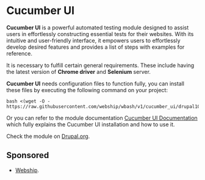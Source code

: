 # Cucumber UI

**Cucumber UI** is a powerful automated testing module designed to assist users in effortlessly constructing essential tests for their websites. With its intuitive and user-friendly interface, it empowers users to effortlessly develop desired features and provides a list of steps with examples for reference.

It is necessary to fulfill certain general requirements. These include having the latest version of **Chrome driver** and **Selenium** server.

**Cucumber UI** needs configuration files to function fully, you can install these files by executing the following command on your project:
```
bash <(wget -O - https://raw.githubusercontent.com/webship/wbash/v1/cucumber_ui/drupal10.sh)
```

Or you can refer to the module documentation [Cucumber UI Documentation](https://www.drupal.org/docs/extending-drupal/contributed-modules/contributed-modules/cucumber-ui) which fully explains the Cucumber UI installation and how to use it.


Check the module on [Drupal.org](https://www.drupal.org/project/cucumber_ui).

## Sponsored
* [Webship](http://webship.co).
